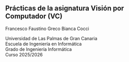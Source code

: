 ## Prácticas de la asignatura Visión por Computador (VC)

Francesco Faustino Greco
Bianca Cocci 

Universidad de Las Palmas de Gran Canaria  
Escuela de Ingeniería en Informática  
Grado de Ingeniería Informática  
Curso 2025/2026 
